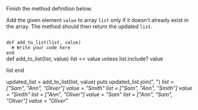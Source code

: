 Finish the method definition below.

Add the given element `value` to array `list` only if it doesn't already exist in the array. The method should then return the updated `list`.

<codeblock language="ruby" type="exercise" testMode="multipleInput">
<code>
def add_to_list(list, value)
  # Write your code here
end
</code>

<solution>
def add_to_list(list, value)
  list << value unless list.include? value

  list
end
</solution>

<testcases>
<caller>
updated_list = add_to_list(list, value)
puts updated_list.join(", ")
</caller>
<testcase>
<i>
list = ["Sam", "Ann", "Oliver"]
value = "Smith"
</i>
</testcase>
<testcase>
<i>
list = ["Sam", "Ann", "Smith"]
value = "Smith"
</i>
</testcase>
<testcase>
<i>
list = ["Ann", "Oliver"]
value = "Sam"
</i>
</testcase>
<testcase>
<i>
list = ["Ann", "Sam", "Oliver"]
value = "Oliver"
</i>
</testcase>
</testcases>
</codeblock>

